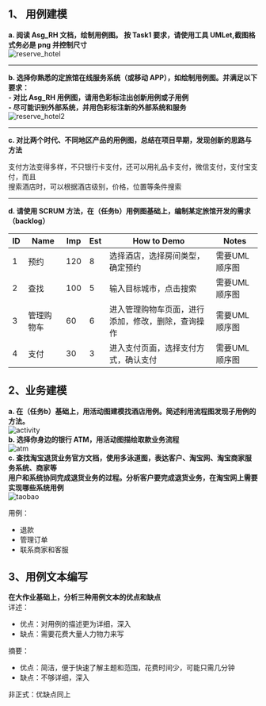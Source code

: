 ## 1、 用例建模 ##
**a. 阅读 Asg_RH 文档，绘制用例图。 按 Task1 要求，请使用工具 UMLet,截图格式务必是 png 并控制尺寸**  
![reserve_hotel]({{site.url}}/image/reserve_hotel.PNG)  
***

**b. 选择你熟悉的定旅馆在线服务系统（或移动 APP），如绘制用例图。并满足以下要求：**  
**- 对比 Asg_RH 用例图，请用色彩标注出创新用例或子用例**  
**- 尽可能识别外部系统，并用色彩标注新的外部系统和服务**  
![reserve_hotel2]({{site.url}}/image/reserve_hotel2.PNG)  
***

**c. 对比两个时代、不同地区产品的用例图，总结在项目早期，发现创新的思路与方法**  
  
支付方法变得多样，不只银行卡支付，还可以用礼品卡支付，微信支付，支付宝支付，而且  
搜索酒店时，可以根据酒店级别，价格，位置等条件搜索  
***

**d. 请使用 SCRUM 方法，在（任务b）用例图基础上，编制某定旅馆开发的需求 （backlog）**  

|ID|Name|Imp|Est|How to Demo|Notes|  
|-|-|-|-|-|-|  
|1|预约|120|8|选择酒店，选择房间类型，确定预约|需要UML顺序图|  
|2|查找|100|5|输入目标城市，点击搜索|需要UML顺序图|  
|3|管理购物车|60|6|进入管理购物车页面，进行添加，修改，删除，查询操作|需要UML顺序图|  
|4|支付|30|3|进入支付页面，选择支付方式，确认支付|需要UML顺序图|  

## 2、业务建模 ##
**a. 在（任务b）基础上，用活动图建模找酒店用例。简述利用流程图发现子用例的方法。**  
![activity]({{site.url}}/image/activity.png)  
**b. 选择你身边的银行 ATM，用活动图描绘取款业务流程**  
![atm]({{site.url}}/image/atm.png)  
**c. 查找淘宝退货业务官方文档，使用多泳道图，表达客户、淘宝网、淘宝商家服务系统、商家等**  
**用户和系统协同完成退货业务的过程。分析客户要完成退货业务，在淘宝网上需要实现哪些系统用例**  
![taobao]({{site.url}}/image/taobao.png)  

用例：
* 退款
* 管理订单
* 联系商家和客服
## 3、用例文本编写 ##
**在大作业基础上，分析三种用例文本的优点和缺点**  
详述：  
* 优点：对用例的描述更为详细，深入
* 缺点：需要花费大量人力物力来写  

摘要：  
* 优点：简洁，便于快速了解主题和范围，花费时间少，可能只需几分钟
* 缺点：不够详细，深入  

非正式：优缺点同上






















